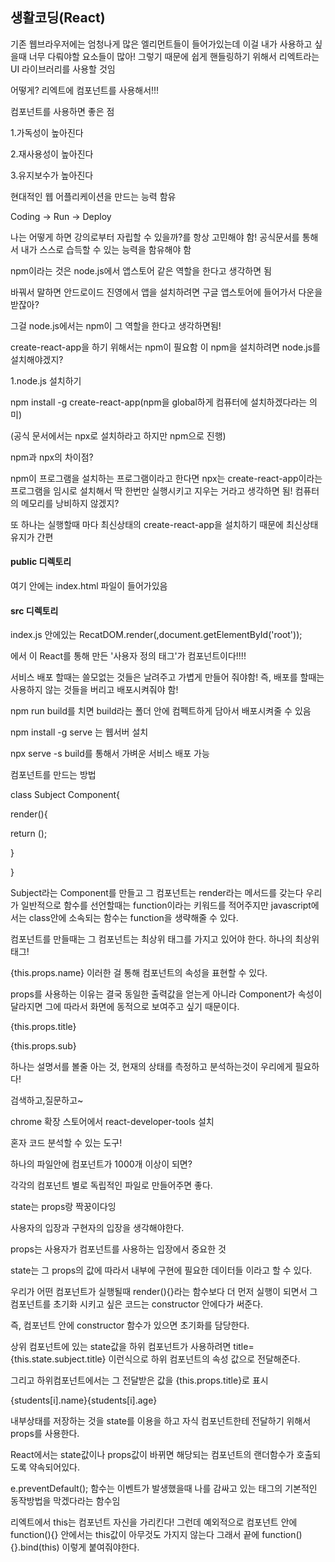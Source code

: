 ## 생활코딩(React)

기존 웹브라우저에는 엄청나게 많은 엘리먼트들이 들어가있는데 이걸 내가 사용하고 싶을때 너무 다뤄야할 요소들이 많아! 그렇기 때문에 쉽게 핸들링하기 위해서 리엑트라는 UI 라이브러리를 사용할 것임

어떻게? 리엑트에 컴포넌트를 사용해서!!!

컴포넌트를 사용하면 좋은 점

1.가독성이 높아진다

2.재사용성이 높아진다

3.유지보수가 높아진다



현대적인 웹 어플리케이션을 만드는 능력 함유



Coding -> Run -> Deploy



나는 어떻게 하면 강의로부터 자립할 수 있을까?를 항상 고민해야 함! 공식문서를 통해서 내가 스스로 습득할 수 있는 능력을 함유해야 함



npm이라는 것은 node.js에서 앱스토어 같은 역할을 한다고 생각하면 됨

바꿔서 말하면 안드로이드 진영에서 앱을 설치하려면 구글 앱스토어에 들어가서 다운을 받잖아?

그걸 node.js에서는 npm이 그 역할을 한다고 생각하면됨!



create-react-app을 하기 위해서는 npm이 필요함 이 npm을 설치하려면 node.js를 설치해야겠지?

1.node.js 설치하기

npm install -g create-react-app(npm을 global하게 컴퓨터에 설치하겠다라는 의미)

(공식 문서에서는 npx로 설치하라고 하지만 npm으로 진행)

npm과 npx의 차이점?

npm이 프로그램을 설치하는 프로그램이라고 한다면 npx는 create-react-app이라는 프로그램을 임시로 설치해서 딱 한번만  실행시키고 지우는 거라고 생각하면 됨! 컴퓨터의 메모리를 낭비하지 않겠지?

또 하나는 실행할때 마다 최신상태의 create-react-app을 설치하기 때문에 최신상태 유지가 간편



#### public 디렉토리

여기 안에는 index.html 파일이 들어가있음

#### src 디렉토리

 

index.js 안에있는 RecatDOM.render(<App/>,document.getElementById('root'));

에서 <App/> 이 React를 통해 만든 '사용자 정의 태그'가 컴포넌트이다!!!!



서비스 배포 할때는 쓸모없는 것들은 날려주고 가볍게 만들어 줘야함! 즉, 배포를 할때는 사용하지 않는 것들을 버리고 배포시켜줘야 함!

npm run build를 치면 build라는 폴더 안에 컴펙트하게 담아서 배포시켜줄 수 있음

npm install -g serve 는 웹서버 설치

npx serve -s build를 통해서 가벼운 서비스 배포 가능





컴포넌트를 만드는 방법

class Subject Component{

render(){

return ();

}

}

Subject라는 Component를 만들고 그 컴포넌트는 render라는 메서드를 갖는다  우리가 일반적으로 함수를 선언할때는 function이라는 키워드를 적어주지만 javascript에서는 class안에 소속되는 함수는 function을 생략해줄 수 있다.

컴포넌트를 만들때는 그 컴포넌트는 최상위 태그를 가지고 있어야 한다. 하나의 최상위 태그!

{this.props.name} 이러한 걸 통해 컴포넌트의 속성을 표현할 수 있다.

props를 사용하는 이유는 결국 동일한 출력값을 얻는게 아니라 Component가 속성이 달라지면 그에 따라서 화면에 동적으로 보여주고 싶기 때문이다.



<Subject title="WEB1.0" sub="YDG" />

<Subject title ="WEB2.0" sub= "LYS" />

{this.props.title}

{this.props.sub}



하나는 설명서를 볼줄 아는 것, 현재의 상태를 측정하고 분석하는것이 우리에게 필요하다! 

검색하고,질문하고~



chrome 확장 스토어에서 react-developer-tools 설치

혼자 코드 분석할 수 있는 도구!



하나의 파일안에 컴포넌트가 1000개 이상이 되면?

각각의 컴포넌트 별로 독립적인 파일로 만들어주면 좋다.



state는 props랑 짝꿍이다잉

사용자의 입장과 구현자의 입장을 생각해야한다. 

props는 사용자가 컴포넌트를 사용하는 입장에서 중요한 것

state는 그 props의 값에 따라서 내부에 구현에 필요한 데이터들 이라고 할 수 있다.

우리가 어떤 컴포넌트가 실행될때 render(){}라는 함수보다 더 먼저 실행이 되면서 그 컴포넌트를 초기화 시키고 싶은 코드는 constructor 안에다가 써준다.



즉, 컴포넌트 안에 constructor 함수가 있으면 초기화를 담당한다.



상위 컴포넌트에 있는 state값을 하위 컴포넌트가 사용하려면 title={this.state.subject.title} 이런식으로  하위 컴포넌트의 속성 값으로 전달해준다.

그리고 하위컴포넌트에서는 그 전달받은 값을 {this.props.title}로 표시

<div key={students[i].id}>{students[i].name}{students[i].age}</div>



내부상태를 저장하는 것을 state를 이용을 하고 자식 컴포넌트한테 전달하기 위해서 props를 사용한다.



React에서는 state값이나 props값이 바뀌면  해당되는 컴포넌트의 랜더함수가 호출되도록 약속되어있다.

e.preventDefault(); 함수는 이벤트가 발생했을때 나를 감싸고 있는 태그의 기본적인 동작방법을 막겠다라는 함수임 



리엑트에서 this는 컴포넌트 자신을 가리킨다! 그런데 예외적으로 컴포넌트 안에 function(){} 안에서는 this값이 아무것도 가지지 않는다 그래서 끝에 function(){}.bind(this) 이렇게 붙여줘야한다.
